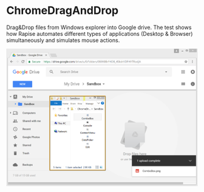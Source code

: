 # ChromeDragAndDrop

Drag&Drop files from Windows explorer into Google drive. The test shows how Rapise automates different types of applications (Desktop & Browser) simultaneously and simulates mouse actions.

<img src="Media/RapiseChromeDragDrop.png" width="948" />
